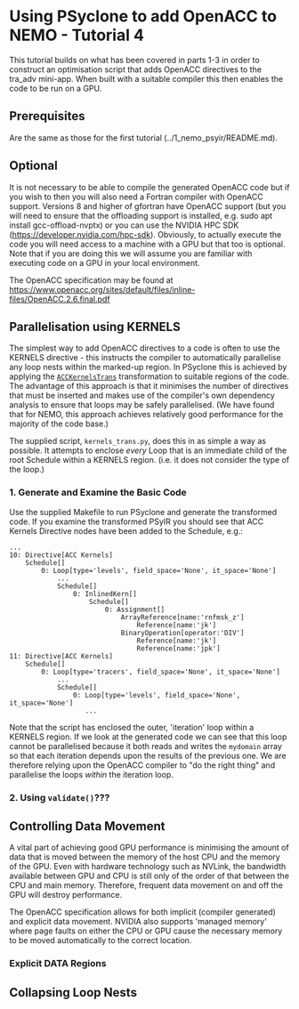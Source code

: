 # Using PSyclone to add OpenACC to NEMO - Tutorial 4 #

This tutorial builds on what has been covered in parts 1-3 in order
to construct an optimisation script that adds OpenACC directives to
the tra_adv mini-app. When built with a suitable compiler this then
enables the code to be run on a GPU.

## Prerequisites ##

Are the same as those for the first tutorial
(../1_nemo_psyir/README.md).

## Optional ##

It is not necessary to be able to compile the generated OpenACC code
but if you wish to then you will also need a Fortran compiler with
OpenACC support. Versions 8 and higher of gfortran have OpenACC
support (but you will need to ensure that the offloading support is
installed, e.g. sudo apt install gcc-offload-nvptx) or you can use the
NVIDIA HPC SDK (https://developer.nvidia.com/hpc-sdk).  Obviously, to
actually execute the code you will need access to a machine with a GPU
but that too is optional. Note that if you are doing this we will
assume you are familiar with executing code on a GPU in your local
environment.

The OpenACC specification may be found at
https://www.openacc.org/sites/default/files/inline-files/OpenACC.2.6.final.pdf

## Parallelisation using KERNELS ##

The simplest way to add OpenACC directives to a code is often to use
the KERNELS directive - this instructs the compiler to automatically
parallelise any loop nests within the marked-up region. In PSyclone
this is achieved by applying the [`ACCKernelsTrans`][kernelstrans_def]
transformation to suitable regions of the code. The advantage of this
approach is that it minimises the number of directives that must be
inserted and makes use of the compiler's own dependency analysis to
ensure that loops may be safely parallelised. (We have found that for
NEMO, this approach achieves relatively good performance for the
majority of the code base.)

The supplied script, `kernels_trans.py`, does this in as simple a way
as possible. It attempts to enclose *every* Loop that is an immediate
child of the root Schedule within a KERNELS region. (i.e. it does not
consider the type of the loop.)

### 1. Generate and Examine the Basic Code ###

Use the supplied Makefile to run PSyclone and generate the transformed
code. If you examine the transformed PSyIR you should see that ACC Kernels
Directive nodes have been added to the Schedule, e.g.:

    ...
    10: Directive[ACC Kernels]
        Schedule[]
            0: Loop[type='levels', field_space='None', it_space='None']
                ...
                Schedule[]
                    0: InlinedKern[]
                        Schedule[]
                            0: Assignment[]
                                ArrayReference[name:'rnfmsk_z']
                                    Reference[name:'jk']
                                BinaryOperation[operator:'DIV']
                                    Reference[name:'jk']
                                    Reference[name:'jpk']
    11: Directive[ACC Kernels]
        Schedule[]
            0: Loop[type='tracers', field_space='None', it_space='None']
                ...
                Schedule[]
                    0: Loop[type='levels', field_space='None', it_space='None']
                       ...

Note that the script has enclosed the outer, 'iteration' loop within a
KERNELS region. If we look at the generated code we can see that this
loop cannot be parallelised because it both reads and writes the
`mydomain` array so that each iteration depends upon the results of
the previous one. We are therefore relying upon the OpenACC compiler
to "do the right thing" and parallelise the loops *within* the iteration loop.

### 2. Using `validate()`??? ###

## Controlling Data Movement ##

A vital part of achieving good GPU performance is minimising the
amount of data that is moved between the memory of the host CPU and
the memory of the GPU. Even with hardware technology such as NVLink,
the bandwidth available between GPU and CPU is still only of the order
of that between the CPU and main memory. Therefore, frequent data
movement on and off the GPU will destroy performance.

The OpenACC specification allows for both implicit (compiler generated)
and explicit data movement. NVIDIA also supports 'managed memory'
where page faults on either the CPU or GPU cause the necessary memory
to be moved automatically to the correct location.

### Explicit DATA Regions ###

## Collapsing Loop Nests ##


[kernelstrans_def]: https://psyclone-ref.readthedocs.io/en/latest/_static/html/classpsyclone_1_1transformations_1_1ACCKernelsTrans.html "ACCKernelsTrans"

